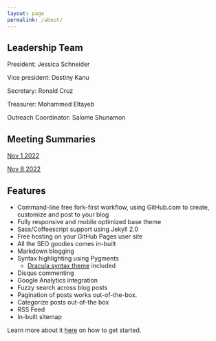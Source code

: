 ```yaml
---
layout: page
permalink: /about/
---
```


## Leadership Team

President: Jessica Schneider

Vice president: Destiny Kanu

Secretary: Ronald Cruz

Treasurer: Mohammed Eltayeb

Outreach Coordinator: Salome Shunamon

## Meeting Summaries

[Nov 1 2022](https://bhccstem.github.io/files/STEM_Meeting_Notes_11_1_22.pdf)

[Nov 8 2022](https://bhccstem.github.io/files/STEM_Meeting_Notes_11_8_22.pdf)

## Features

- Command-line free fork-first workflow, using GitHub.com to create, customize and post to your blog
- Fully responsive and mobile optimized base theme
- Sass/Coffeescript support using Jekyll 2.0
- Free hosting on your GitHub Pages user site
- All the SEO goodies comes in-built
- Markdown blogging
- Syntax highlighting using Pygments
    - [Dracula syntax theme](https://draculatheme.com/) included
- Disqus commenting
- Google Analytics integration
- Fuzzy search across blog posts
- Pagination of posts works out-of-the-box.
- Categorize posts out-of-the box
- RSS Feed
- In-built sitemap

Learn more about it [here](https://github.com/amitmerchant1990/reverie) on how to get started.
